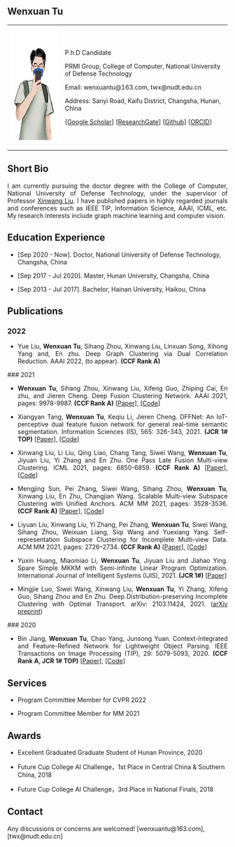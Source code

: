 <!-- ## Welcome to GitHub Pages -->

## Wenxuan Tu

<table class="imgtable">
  <tr>
    <td>
      <img src="/twx.jpg" alt="Wenxuan Tu" width="180px" height="260px" />&nbsp;
    </td>
    <td align="left">
      <p>P.h.D Candidate</p>
      <p WxTu.github.io>PRMI Group, College of Computer, National University of Defense Technology</p>
      <p>Email: wenxuantu@163.com, twx@nudt.edu.cn</p>
      <p>Address: Sanyi Road, Kaifu District, Changsha, Hunan, China</p>
      <p>[<a href="https://scholar.google.com/citations?user=MmH2POsAAAAJ&hl=zh-CN">Google Scholar</a>] [<a href="https://www.researchgate.net/profile/Tu-Wenxuan">ResearchGate</a>] [<a href="https://github.com/WxTu">Github</a>] [<a href="https://orcid.org/my-orcid">ORCID</a>]</p>
    </td>
 </tr>
</table>

## Short Bio
  <p align = "justify">I am currently pursuing the doctor degree with the College of Computer, National University of Defense Technology, under the supervisor of Professor <a href="https://xinwangliu.github.io/">Xinwang Liu</a>. I have published papers in highly regarded journals and conferences such as IEEE TIP, Information Science, AAAI, ICML, etc. My research interests include graph machine learning and computer vision.</p>
  
## Education Experience
  <ul>
    <li> 
      <p>[Sep 2020 - Now]. Doctor, National University of Defense Technology, Changsha, China </p>
    </li>
  </ul>
<ul>
    <li> 
      <p>[Sep 2017 - Jul 2020]. Master, Hunan University, Changsha, China </p>
    </li>
  </ul>
  <ul>
    <li> 
      <p>[Sep 2013 - Jul 2017]. Bachelor, Hainan University, Haikou, China </p>
    </li>
  </ul>
  

## Publications
### 2022
   <ul>
    <li> 
      <p align = "justify"> Yue Liu, <b>Wenxuan Tu</b>, Sihang Zhou, Xinwang Liu, Linxuan Song, Xihong Yang and, En zhu. Deep Graph Clustering via Dual Correlation Reduction. AAAI 2022, (to appear). <b>(CCF Rank A)</b></p>
    </li>
  </ul>
### 2021
   <ul>
    <li> 
      <p align = "justify"> <b>Wenxuan Tu</b>, Sihang Zhou, Xinwang Liu, Xifeng Guo, Zhiping Cai, En zhu, and Jieren Cheng. Deep Fusion Clustering Network. AAAI 2021, pages: 9978-9987. <b>(CCF Rank A)</b> [<a href="https://ojs.aaai.org/index.php/AAAI/article/view/17198">Paper</a>], [<a href="https://github.com/WxTu/DFCN">Code</a>] </p>
    </li>
  </ul>
  
 <ul>
    <li> 
      <p align = "justify"> Xiangyan Tang, <b>Wenxuan Tu</b>, Keqiu Li, Jieren Cheng. DFFNet: An IoT-perceptive dual feature fusion network for general real-time semantic segmentation. Information Sciences (IS), 565: 326-343, 2021. <b>(JCR 1# TOP)</b> [<a href="https://www.sciencedirect.com/science/article/abs/pii/S0020025521001389?via%3Dihub">Paper</a>], [<a href="https://github.com/WxTu/DFFNet">Code</a>] </p>
    </li>
  </ul> 
  

  
   <ul>
    <li> 
      <p align = "justify"> Xinwang Liu, Li Liu, Qing Liao, Chang Tang, Siwei Wang, <b>Wenxuan Tu</b>, Jiyuan Liu, Yi Zhang and En Zhu. One Pass Late Fusion Multi-view Clustering. ICML 2021, pages: 6850-6859. <b>(CCF Rank A)</b> [<a href="http://proceedings.mlr.press/v139/liu21l/liu21l.pdf">Paper</a>], [<a href="https://github.com/WxTu/DFCN">Code</a>] </p>
    </li>
  </ul> 

   <ul>
    <li> 
      <p align = "justify"> Mengjing Sun, Pei Zhang, Siwei Wang, Sihang Zhou, <b>Wenxuan Tu</b>, Xinwang Liu, En Zhu, Changjian Wang. Scalable Multi-view Subspace Clustering with Unified Anchors. ACM MM 2021, pages: 3528-3536. <b>(CCF Rank A)</b> [<a href="https://dl.acm.org/doi/10.1145/3474085.3475516">Paper</a>], [<a href="https://github.com/Jeaninezpp/SMVSC">Code</a>] </p>
    </li>
  </ul> 

   <ul>
    <li> 
      <p align = "justify"> Liyuan Liu, Xinwang Liu, Yi Zhang, Pei Zhang, <b>Wenxuan Tu</b>, Siwei Wang, Sihang Zhou, Weixuan Liang, Siqi Wang and Yuexiang Yang. Self-representation Subspace Clustering for Incomplete Multi-view Data. ACM MM 2021, pages: 2726–2734. <b>(CCF Rank A)</b> [<a href="https://dl.acm.org/doi/10.1145/3474085.3475379">Paper</a>], [<a href="https://github.com/liujiyuan13/IMSR-code_release">Code</a>] </p>
    </li>
  </ul> 


   <ul>
    <li> 
      <p align = "justify"> Yuxin Huang, Miaomiao Li, <b>Wenxuan Tu</b>, Jiyuan Liu and Jiahao Ying. Spare Simple MKKM with Semi-infinite Linear Program Optimization. International Journal of Intelligent Systems (IJIS), 2021. <b>(JCR 1#)</b> [<a href="https://onlinelibrary.wiley.com/doi/abs/10.1002/int.22661">Paper</a>]</p>
    </li>
  </ul>

   <ul>
    <li> 
      <p align = "justify"> Mingjie Luo, Siwei Wang, Xinwang Liu, <b>Wenxuan Tu</b>, Yi Zhang, Xifeng Guo, Sihang Zhou and En Zhu. Deep Distribution-preserving Incomplete Clustering with Optimal Transport. arXiv: 2103.11424, 2021. (<a href="https://arxiv.org/pdf/2103.11424.pdf">arXiv preprint</a>) </p>
    </li>
  </ul>
### 2020
  <ul>
    <li> 
      <p align = "justify"> Bin Jiang, <b>Wenxuan Tu</b>, Chao Yang, Junsong Yuan. Context-Integrated and Feature-Refined Network for Lightweight Object Parsing. IEEE Transactions on Image Processing (TIP), 29: 5079-5093, 2020. <b>(CCF Rank A, JCR 1# TOP)</b> [<a href="https://ieeexplore.ieee.org/document/9032321/">Paper</a>], [<a href="https://github.com/xinwangliu/onePassLateFusionMVC/tree/main">Code</a>] </p>
    </li>
  </ul> 
  
## Services
   <ul>
    <li> 
      <p>Program Committee Member for CVPR 2022</p>
    </li>
  </ul>
   <ul>
    <li> 
      <p>Program Committee Member for MM 2021</p>
    </li>
  </ul>
  
## Awards
  <ul>
    <li> 
      <p>Excellent Graduated Graduate Student of Hunan Province, 2020</p>
    </li>
  </ul>
  <ul>
    <li> 
      <p>Future Cup College AI Challenge，1st Place in Central China & Southern China, 2018  </p>
    </li>
  </ul>
<ul>
    <li> 
      <p>Future Cup College AI Challenge，3rd Place in National Finals, 2018 </p>
    </li>
  </ul>

## Contact
<p>Any discussions or concerns are welcomed! [wenxuantu@163.com], [twx@nudt.edu.cn]</p>
